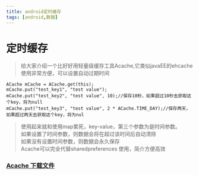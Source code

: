 ```yaml
---
title: android定时缓存
tags: [android,数据]
---
```

# 定时缓存
> 给大家介绍一个比好好用轻量级缓存工具Acache,它类似javaEE的ehcache使用非常方便，可以设置自动过期时间


```
ACache mCache = ACache.get(this);
mCache.put("test_key1", "test value");
mCache.put("test_key2", "test value", 10);//保存10秒，如果超过10秒去获取这个key，将为null
mCache.put("test_key3", "test value", 2 * ACache.TIME_DAY);//保存两天，如果超过两天去获取这个key，将为nul
```

> 使用起来就和使用map累死，key-value，第三个参数为是时间参数。  
> 如果设置了时间参数，则数据会将在超过该时间后自动清除  
> 如果没有设置时间参数，则数据会永久保存  
> Acache可以完全代替sharedpreferences 使用，简介方便高效

### [Acache 下载文件](../utils/ACache.java)
